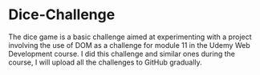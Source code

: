# Dice-Challenge
The dice game is a basic challenge aimed at experimenting with a project involving the use of DOM as a challenge for module 11 in the Udemy Web Development course.
I did this challenge and similar ones during the course, I will upload all the challenges to GitHub gradually.
